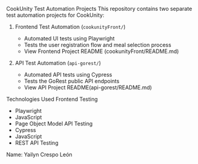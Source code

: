 CookUnity Test Automation Projects
This repository contains two separate test automation projects for CookUnity:
1. Frontend Test Automation (`cookunityFront/`)
   - Automated UI tests using Playwright
   - Tests the user registration flow and meal selection process
   - View Frontend Project README (cookunityFront/README.md)

2. API Test Automation (`api-gorest/`)
   - Automated API tests using Cypress
   - Tests the GoRest public API endpoints
   - View API Project README(api-gorest/README.md)

Technologies Used
Frontend Testing
  - Playwright
  - JavaScript
  - Page Object Model
API Testing
  - Cypress
  - JavaScript
  - REST API Testing

Name: Yailyn Crespo León
